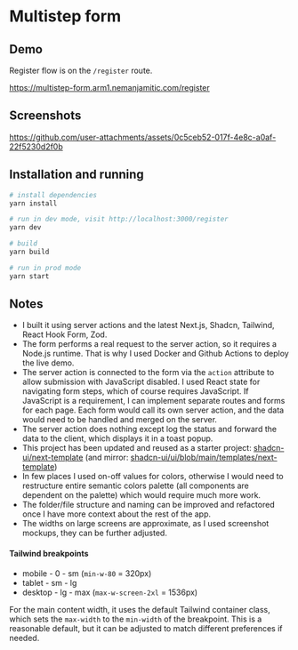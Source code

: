 # Multistep form

## Demo

Register flow is on the `/register` route.

https://multistep-form.arm1.nemanjamitic.com/register

## Screenshots

https://github.com/user-attachments/assets/0c5ceb52-017f-4e8c-a0af-22f5230d2f0b

## Installation and running

```bash
# install dependencies
yarn install

# run in dev mode, visit http://localhost:3000/register
yarn dev

# build
yarn build

# run in prod mode
yarn start

```

## Notes

- I built it using server actions and the latest Next.js, Shadcn, Tailwind, React Hook Form, Zod.
- The form performs a real request to the server action, so it requires a Node.js runtime. That is why I used Docker and Github Actions to deploy the live demo.
- The server action is connected to the form via the `action` attribute to allow submission with JavaScript disabled. I used React state for navigating form steps, which of course requires JavaScript. If JavaScript is a requirement, I can implement separate routes and forms for each page. Each form would call its own server action, and the data would need to be handled and merged on the server.
- The server action does nothing except log the status and forward the data to the client, which displays it in a toast popup.
- This project has been updated and reused as a starter project: [shadcn-ui/next-template](https://github.com/shadcn-ui/next-template) (and mirror: [shadcn-ui/ui/blob/main/templates/next-template](https://github.com/shadcn-ui/ui/blob/main/templates/next-template))
- In few places I used on-off values for colors, otherwise I would need to restructure entire semantic colors palette (all components are dependent on the palette) which would require much more work.
- The folder/file structure and naming can be improved and refactored once I have more context about the rest of the app.
- The widths on large screens are approximate, as I used screenshot mockups, they can be further adjusted.

#### Tailwind breakpoints

- mobile - 0 - sm (`min-w-80` = 320px)
- tablet - sm - lg
- desktop - lg - max (`max-w-screen-2xl` = 1536px)

For the main content width, it uses the default Tailwind container class, which sets the `max-width` to the `min-width` of the breakpoint. This is a reasonable default, but it can be adjusted to match different preferences if needed.
